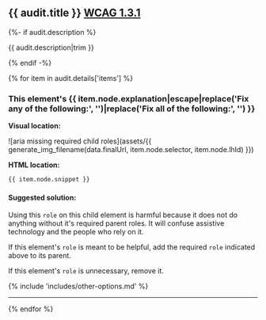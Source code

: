 ## {{ audit.title }} [WCAG 1.3.1](https://www.w3.org/WAI/WCAG21/quickref/?versions=2.0#info-and-relationships)

{%- if audit.description %}

{{ audit.description|trim }}

{% endif -%}

{% for item in audit.details['items'] %}

<h3> This element's {{ item.node.explanation|escape|replace('Fix any of the following:', '')|replace('Fix all of the following:', '') }}</h3>

__Visual location:__

![aria missing required child roles](assets/{{ generate_img_filename(data.finalUrl, item.node.selector, item.node.lhId) }})


__HTML location:__

```html
{{ item.node.snippet }}
```

#### Suggested solution:

Using this `role` on this child element is harmful because it does not do anything without it's required parent roles. It will confuse assistive technology and the people who rely on it.

If this element's `role` is meant to be helpful, add the required `role` indicated above to its parent.

If this element's `role` is unnecessary, remove it.


{% include 'includes/other-options.md' %}

---

{% endfor %}
